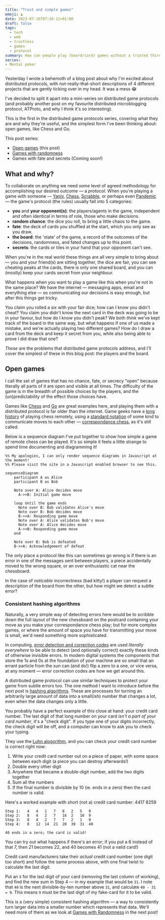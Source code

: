 ```yaml
---
title: "Trust and simple games"
emoji: ♟️
date: 2023-07-16T07:26:11+01:00
draft: false
tags:
  - tech
  - web
  - trustless
  - games
  - protocol
summary: How can people play (board/card) games without a trusted third party, and without cheating? (Part 1 of 3)
series:
- Mental poker
---
```


Yesterday I wrote a behemoth of a blog post about why I'm excited about distributed protocols, with not-really-that-short descriptions of 4 different projects that are gently ticking over in my head. It was a mess 😂

I've decided to split it apart into a mini-series on distributed game protocols (and probably another post on my favourite distributed microblogging protocol, ATProto, and why I think it's so interesting).

This is the first in the distributed game protocols series, covering what they are and why they're useful, and the simplest form I've been thinking about: open games, like Chess and Go.

This post series:

- [Open games](./) (this post)
- [Games with randomness](../randomness/)
- Games with fate and secrets (Coming soon!)

## What and why?

To collaborate on anything we need _some_ level of agreed methodology for accomplishing our desired outcome — a _protocol_. When you're playing a game with someone — [Yaniv](https://en.wikipedia.org/wiki/Yaniv_(card_game)), [Chess](https://en.wikipedia.org/wiki/Chess), [Scrabble](https://en.wikipedia.org/wiki/Scrabble), or perhaps even [Pandemic](https://en.wikipedia.org/wiki/Pandemic_(board_game)) — the game's protocol (the rules) usually fall into 5 categories:

- **you** and **your opponent(s)**: the players/agents in the game, independent and often identical in terms of role, those who make decisions.
- **random chance**: the dice you roll, to bring a little chaos to the game.
- **fate**: the deck of cards you shuffled at the start, which you only see as you draw.
- **the board**: the 'state' of the game, a record of the outcomes of the decisions, randomness, and fated changes up to this point.
- **secrets**: the cards or tiles in your hand that your opponent can't see.

When you're in the real world these things are all very simple to bring about — you and your friend(s) are sitting together, the dice are fair, you can see cheating peaks at the cards, there is only one shared board, and you can (mostly) keep your cards secret from your neighbour.

What happens when you want to play a game like this when you're not in the same place? We have the internet — messaging apps, email and everything else — so communicating our decisions is easy enough, but after this things get tricky.

You _claim_ you rolled a six with your fair dice; how can I know you didn't cheat? You claim you didn't know the next card in the deck was going to be in your favour, but how do I know you didn't peak? We both _think_ we've kept track of the board in the same way, but what happens if one of us made a mistake, and we're actually playing two different games? How do I draw a card from the deck and keep it secret from you, while also being able to prove I did draw that one?

_These_ are the problems that distributed game protocols address, and I'll cover the simplest of these in this blog post: the players and the board.

## Open games

I call the set of games that has no chance, fate, or secrecy "open" because literally all parts of it are open and visible at all times. The difficulty of the game is in the breadth of possible choices by the players, and the (un)predictability of the effect those choices have.

Games like [Chess](https://en.wikipedia.org/wiki/Chess) and [Go](https://en.wikipedia.org/wiki/Go_(game)) are great examples here, and playing them with a distributed protocol is far older than the internet. Game geeks have a [long history](https://en.wikipedia.org/wiki/History_of_chess) of playing chess remotely, using a [standard notation](https://en.wikipedia.org/wiki/Chess_notation) of some kind to communicate moves to each other — [correspondance chess](https://en.wikipedia.org/wiki/Correspondence_chess), as it's still called.

Below is a sequence diagram I've put together to show how simple a game of remote chess can be played. It's so simple it feels a little strange to spend time documenting and diagramming it!

```mermaid
%% My apologies, I can only render sequence diagrams in Javascript at the moment!
%% Please visit the site in a Javascript enabled browser to see this.

sequenceDiagram
    participant A as Alice
    participant B as Bob
    
    Note over A: Alice decides move
      A->>B: Initial game move

    loop Until the game ends
      Note over B: Bob validates Alice's move
      Note over B: Bob decides move
      B->>A: Responding game move
      Note over A: Alice validates Bob's move
      Note over A: Alice decides move
      A->>B: Responding game move
    end

    Note over B: Bob is defeated
    B->>A: Acknowledgement of defeat
```

The only place a protocol like this can sometimes go wrong is if there is an error in one of the messages sent between players, a piece accidentally moved to the wrong square, or an over enthusiastic cat near the chessboard.

In the case of _noticable_ incorrectness (bad kitty!) a player can request a description of the board from the other, but how might we detect a subtle error?

### Consistent hashing algorithms

Naturally, a very simple way of detecting errors here would be to scribble down the full layout of the new chessboard on the postcard containing your move as you make your correspondance chess play; but for more complex games, or where the amount of space you have for transmitting your move is small, we'd need something more sophisticated.

In computing, [error detection and correction codes](https://en.wikipedia.org/wiki/Error_detection_and_correction) are used _literally everywhere_ to be able to detect (and optionally correct) exactly these kinds of otherwise invisible errors. In modern digital systems the components that store the 1s and 0s at the foundation of your machine are so small that an errant particle from the sun can (and do!) flip a zero to a one, or vice versa, at any moment — error correction codes are how we get around this.

A distributed game protocol can use similar techniques to protect your game from subtle errors too. The one method I want to introduce before the next post is [hashing algorithms](https://en.wikipedia.org/wiki/Hash_function). These are processes for turning an arbitrarily large amount of data into a small(ish) number that changes a lot, even when the data changes only a little.

You probably have a perfect example of this close at hand: your credit card number. The last digit of that long number on your card _isn't a part of your card number_, it's a "check digit". If you type one of your digits incorrectly, the check digit will be off, and a computer can know to ask you to check your typing.

They use the [Luhn alogorithm](https://en.wikipedia.org/wiki/Luhn_algorithm), and you can check your credit card number is correct right now:

1. Write your credit card number out on a piece of paper, with some space between each digit (a piece you can destroy afterwards!)
2. Double every other digit
3. Anywhere that became a double-digit number, add the two digits together
4. Sum all the numbers
5. If the final number is divisible by 10 (ie. ends in a zero) then the card number is valid.

Here's a worked example with short (not a) credit card number: 4417 8259

```plain The Luhn algorithm
Step 1:   4   4   1   7   8   2   5   9
Step 2:   8   4   2   7   16  2   10  9
Step 3:   8   4   2   7   7   2   1   9
Step 4:   8   12  14  21  28  30  31  40

40 ends in a zero; the card is valid!
```

You can try out what happens if there's an error; if you put a 6 instead of that 7, then 21 becomes 22, and 40 becomes 41 (not a valid card!)

Credit card manufacturers take their _actual_ credit card number (one digit too short) and follow the same process above, with one final twist to calculate the last digit.

Put an `X` for the last digit of your card (removing the last column of working), and find the new sum in Step 4 — in my example that would be `31`. I note that `40` is the next divisible-by-ten number above `31`, and calculate `40 - 31 = 9`. This means `9` must be the last digit of my fake-card for it to be valid.

This is a (very simple) consistent hashing algorithm — a way to consistently turn larger data into a smaller number which represents that data. We'll need more of them as we look at [Games with Randomness](../randomness/) in the next post!

